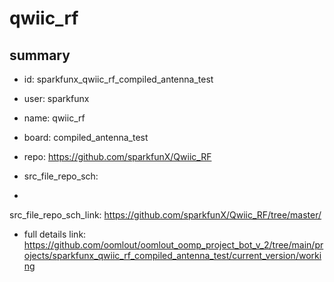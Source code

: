 # qwiic_rf
 
## summary 
* id: sparkfunx_qwiic_rf_compiled_antenna_test
* user: sparkfunx
* name: qwiic_rf
* board: compiled_antenna_test
* repo: https://github.com/sparkfunX/Qwiic_RF



* src_file_repo_sch: 
*
 src_file_repo_sch_link: https://github.com/sparkfunX/Qwiic_RF/tree/master/
* full details link: https://github.com/oomlout/oomlout_oomp_project_bot_v_2/tree/main/projects/sparkfunx_qwiic_rf_compiled_antenna_test/current_version/working  






